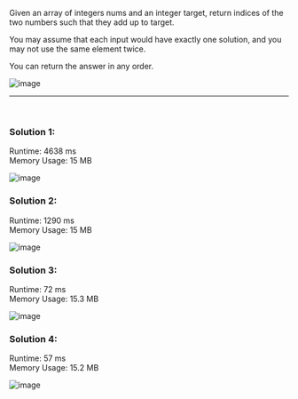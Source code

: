 Given an array of integers nums and an integer target, return indices of the two numbers such that they add up to target.

You may assume that each input would have exactly one solution, and you may not use the same element twice.

You can return the answer in any order.

![image](https://user-images.githubusercontent.com/22523309/169662177-e038466d-d381-4c2b-853f-753b53f5249a.png)

<hr><br>
<h3> Solution 1: </h3> 
Runtime: 4638 ms<br>
Memory Usage: 15 MB

![image](https://user-images.githubusercontent.com/22523309/169662292-923d0461-2702-4d8b-8c5d-1807973dd3b6.png)

<h3> Solution 2: </h3>
Runtime: 1290 ms<br>
Memory Usage: 15 MB

![image](https://user-images.githubusercontent.com/22523309/169662562-7626ab54-9ec2-4b2e-83e4-c1d64905fd45.png)

<h3> Solution 3: </h3>
Runtime: 72 ms<br>
Memory Usage: 15.3 MB

![image](https://user-images.githubusercontent.com/22523309/169662625-060018d5-71ad-45a0-9d36-78eaad92a475.png)

<h3> Solution 4: </h3>
Runtime: 57 ms<br>
Memory Usage: 15.2 MB

![image](https://user-images.githubusercontent.com/22523309/169662601-b6e96c50-217f-41be-ac82-2abc34ba4aed.png)

